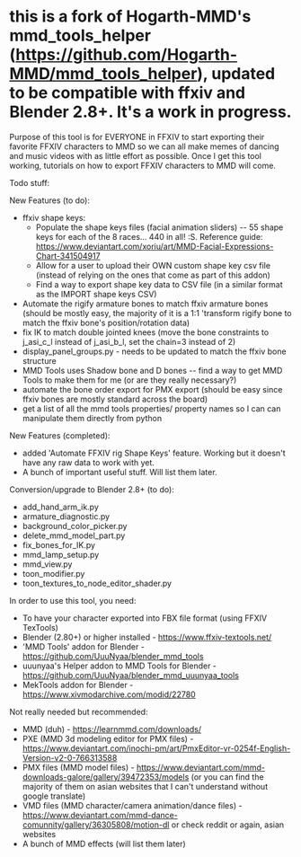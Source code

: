 # this is a fork of Hogarth-MMD's mmd_tools_helper (https://github.com/Hogarth-MMD/mmd_tools_helper), updated to be compatible with ffxiv and Blender 2.8+. It's a work in progress.

Purpose of this tool is for EVERYONE in FFXIV to start exporting their favorite FFXIV characters to MMD so we can all make memes of dancing and music videos with as little effort as possible. Once I get this tool working, tutorials on how to export FFXIV characters to MMD will come. 




Todo stuff:

New Features (to do):
- ffxiv shape keys:
  - Populate the shape keys files (facial animation sliders) -- 55 shape keys for each of the 8 races...  440 in all! :S. Reference guide: https://www.deviantart.com/xoriu/art/MMD-Facial-Expressions-Chart-341504917
  - Allow for a user to upload their OWN custom shape key csv file (instead of relying on the ones that come as part of this addon)
  - Find a way to export shape key data to CSV file (in a similar format as the IMPORT shape keys CSV)
- Automate the rigify armature bones to match ffxiv armature bones (should be mostly easy, the majority of it is a 1:1 'transform rigify bone to match the ffxiv bone's position/rotation data)
- fix IK to match double jointed knees (move the bone constraints to j_asi_c_l instead of j_asi_b_l, set the chain=3 instead of 2)
- display_panel_groups.py - needs to be updated to match the ffxiv bone structure
- MMD Tools uses Shadow bone and D bones -- find a way to get MMD Tools to make them for me (or are they really necessary?)
- automate the bone order export for PMX export (should be easy since ffxiv bones are mostly standard across the board)
- get a list of all the mmd tools properties/ property names so I can can manipulate them directly from python

New Features (completed):
- added 'Automate FFXIV rig Shape Keys' feature. Working but it doesn't have any raw data to work with yet.
- A bunch of important useful stuff. Will list them later.

Conversion/upgrade to Blender 2.8+ (to do):
  - add_hand_arm_ik.py
  - armature_diagnostic.py
  - background_color_picker.py
  - delete_mmd_model_part.py
  - fix_bones_for_IK.py
  - mmd_lamp_setup.py
  - mmd_view.py
  - toon_modifier.py
  - toon_textures_to_node_editor_shader.py
 



In order to use this tool, you need:
- To have your character exported into FBX file format (using FFXIV TexTools)
- Blender (2.80+) or higher installed - https://www.ffxiv-textools.net/
- 'MMD Tools' addon for Blender - https://github.com/UuuNyaa/blender_mmd_tools
- uuunyaa's Helper addon to  MMD Tools for Blender - https://github.com/UuuNyaa/blender_mmd_uuunyaa_tools
- MekTools addon for Blender - https://www.xivmodarchive.com/modid/22780

Not really needed but recommended:
- MMD (duh) - https://learnmmd.com/downloads/
- PXE (MMD 3d modeling editor for PMX files) - https://www.deviantart.com/inochi-pm/art/PmxEditor-vr-0254f-English-Version-v2-0-766313588
- PMX files (MMD model files) - https://www.deviantart.com/mmd-downloads-galore/gallery/39472353/models (or you can find the majority of them on asian websites that I can't understand without google translate)
- VMD files (MMD character/camera animation/dance files) - https://www.deviantart.com/mmd-dance-comunnity/gallery/36305808/motion-dl or check reddit or again, asian websites
- A bunch of MMD effects (will list them later)


